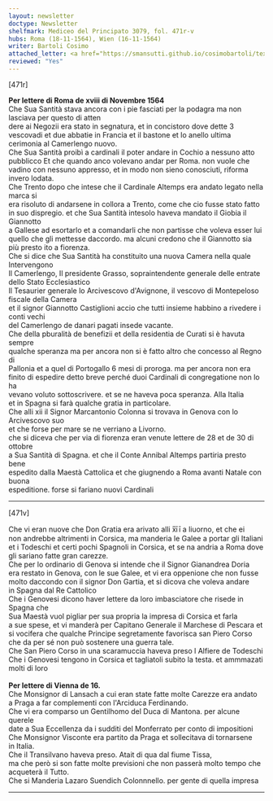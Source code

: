 ```yaml
---
layout: newsletter
doctype: Newsletter
shelfmark: Mediceo del Principato 3079, fol. 471r-v
hubs: Roma (18-11-1564), Wien (16-11-1564)
writer: Bartoli Cosimo
attached_letter: <a href="https://smansutti.github.io/cosimobartoli/texts/3079_097,2977_025/">3079_097,2977_025</a>
reviewed: "Yes"
---
```


[471r]  
  
  
<strong>Per lettere di Roma de xviii di Novembre 1564</strong>  
Che Sua Santità stava ancora con i pie fasciati per la podagra ma non lasciava per questo di atten  
dere ai Negozii era stato in segnatura, et in concistoro dove dette 3  
vescovadi et due abbatie in Francia et il bastone et lo anello ultima  
cerimonia al Camerlengo nuovo.  
Che Sua Santità proibì a cardinali il poter andare in Cochio a nessuno atto  
pubblicco Et che quando anco volevano andar per Roma. non vuole che  
vadino con nessuno appresso, et in modo non sieno conosciuti, riforma  
invero lodata.  
Che Trento dopo che intese che il Cardinale Altemps era andato legato nella marca si  
era risoluto di andarsene in collora a Trento, come che cio fusse stato fatto  
in suo dispregio. et che Sua Santità intesolo haveva mandato il Giobia il Giannotto  
a Gallese ad esortarlo et a comandarli che non partisse che voleva esser lui  
quello che gli mettesse daccordo. ma alcuni credono che il Giannotto sia  
più presto ito a fiorenza.  
Che si dice che Sua Santità ha constituito una nuova Camera nella quale Intervengono  
Il Camerlengo, Il presidente Grasso, sopraintendente generale delle entrate dello Stato Ecclesiastico  
Il Tesaurier generale lo Arcivescovo d'Avignone, il vescovo di Montepeloso fiscale della Camera  
et il signor Giannotto Castiglioni accio che tutti insieme habbino a rivedere i conti vechi  
del Camerlengo de danari pagati insede vacante.  
Che della pburalità de benefizii et della residentia de Curati si è havuta sempre  
qualche speranza ma per ancora non si è fatto altro che concesso al Regno di  
Pallonia et a quel di Portogallo 6 mesi di proroga. ma per ancora non era  
finito di espedire detto breve perché duoi Cardinali di congregatione non lo ha  
vevano voluto sottoscrivere. et se ne haveva poca speranza. Alla Italia  
et in Spagna si farà qualche gratia in particolare.  
Che alli xii il Signor Marcantonio Colonna si trovava in Genova con lo Arcivescovo suo  
et che forse per mare se ne verriano a Livorno.  
che si diceva che per via di fiorenza eran venute lettere de 28 et de 30 di ottobre  
a Sua Santità di Spagna. et che il Conte Annibal Altemps partiria presto bene  
espedito dalla Maestà Cattolica et che giugnendo a Roma avanti Natale con buona  
espeditione. forse si fariano nuovi Cardinali  
  
---  

[471v]  
  
  
Che vi eran nuove che Don Gratia era arivato alli x̅īī a liuorno, et che ei  
non andrebbe altrimenti in Corsica, ma manderia le Galee a portar gli Italiani  
et i Todeschi et certi pochi Spagnoli in Corsica, et se na andria a Roma dove  
gli sariano fatte gran carezze.  
Che per lo ordinario di Genova si intende che il Signor Gianandrea Doria  
era restato in Genova, con le sue Galee, et vi era oppenione che non fusse  
molto daccondo con il signor Don Gartia, et si dicova che voleva andare  
in Spagna dal Re Cattolico  
Che i Genovesi dicono haver lettere da loro imbasciatore che risede in Spagna che  
Sua Maestà vuol pigliar per sua propria la impresa di Corsica et farla  
a sue spese, et vi manderà per Capitano Generale il Marchese di Pescara et  
si vocifera che qualche Principe segretamente favorisca san Piero Corso  
che da per sé non può sostenere una guerra tale.  
Che San Piero Corso in una scaramuccia haveva preso l Alfiere de Todeschi  
Che i Genovesi tengono in Corsica et tagliatoli subito la testa. et ammmazati  
molti di loro  
<br/><strong>Per lettere di Vienna de 16.</strong>  
Che Monsignor di Lansach a cui eran state fatte molte Carezze era andato  
a Praga a far complementi con l'Arciduca Ferdinando.  
Che vi era comparso un Gentilhomo del Duca di Mantona. per alcune querele  
date a Sua Eccellenza da i sudditi del Monferrato per conto di impositioni  
Che Monsignor Visconte era partito da Praga et sollecitava di tornarsene  
in Italia.  
Che il Transilvano haveva preso. Atait di qua dal fiume Tissa,  
ma che però si son fatte molte previsioni che non passerà molto tempo che  
acqueterà il Tutto.  
Che si Manderia Lazaro Suendich Colonnnello. per gente di quella impresa  
  
---  

